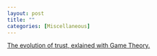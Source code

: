```yaml
---
layout: post
title: ""
categories: [Miscellaneous]
---
```

[The evolution of trust, exlained with Game Theory.](https://ncase.me/trust/)